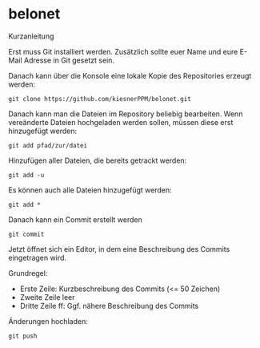 # belonet

Kurzanleitung

Erst muss Git installiert werden. Zusätzlich sollte euer Name und eure E-Mail Adresse in Git gesetzt sein.

Danach kann über die Konsole eine lokale Kopie des Repositories erzeugt werden:
```
git clone https://github.com/kiesnerPPM/belonet.git
```

Danach kann man die Dateien im Repository beliebig bearbeiten.
Wenn vereänderte Dateien hochgeladen werden sollen, müssen diese erst hinzugefügt werden:
```
git add pfad/zur/datei
```

Hinzufügen aller Dateien, die bereits getrackt werden:
```
git add -u
```

Es können auch alle Dateien hinzugefügt werden:
```
git add *
```

Danach kann ein Commit erstellt werden
```
git commit
```

Jetzt öffnet sich ein Editor, in dem eine Beschreibung des Commits eingetragen wird.

Grundregel:
* Erste Zeile: Kurzbeschreibung des Commits (<= 50 Zeichen)
* Zweite Zeile leer
* Dritte Zeile ff: Ggf. nähere Beschreibung des Commits

Änderungen hochladen:
```
git push
```
